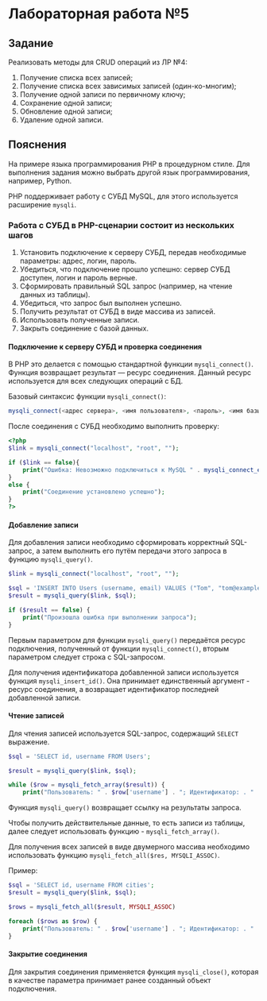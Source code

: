 # Лабораторная работа №5

## Задание

Реализовать методы для CRUD операций из ЛР №4:

1. Получение списка всех записей;
2. Получение списка всех зависимых записей (один-ко-многим);
3. Получение одной записи по первичному ключу;
4. Сохранение одной записи;
5. Обновление одной записи;
6. Удаление одной записи.

## Пояснения

На примере языка программирования PHP в процедурном стиле. Для выполнения задания можно выбрать другой язык программирования, например, Python.

PHP поддерживает работу с СУБД MySQL, для этого используется расширение `mysqli`.

### Работа с СУБД в PHP-сценарии состоит из нескольких шагов

1. Установить подключение к серверу СУБД, передав необходимые параметры: адрес, логин, пароль.
2. Убедиться, что подключение прошло успешно: сервер СУБД доступен, логин и пароль верные.
3. Сформировать правильный SQL запрос (например, на чтение данных из таблицы).
4. Убедиться, что запрос был выполнен успешно.
5. Получить результат от СУБД в виде массива из записей.
6. Использовать полученные записи.
7. Закрыть соединение с базой данных.

#### Подключение к серверу СУБД и проверка соединения

В PHP это делается с помощью стандартной функции `mysqli_connect()`. Функция возвращает результат — ресурс соединения. Данный ресурс используется для всех следующих операций с БД.

Базовый синтаксис функции `mysqli_connect()`:

```php
mysqli_connect(<адрес сервера>, <имя пользователя>, <пароль>, <имя базы данных>);
```

После соединения с СУБД необходимо выполнить проверку:

```php
<?php
$link = mysqli_connect("localhost", "root", "");

if ($link == false){
    print("Ошибка: Невозможно подключиться к MySQL " . mysqli_connect_error());
}
else {
    print("Соединение установлено успешно");
}
?>
```

#### Добавление записи

Для добавления записи необходимо сформировать корректный SQL-запрос, а затем выполнить его путём передачи этого запроса в функцию `mysqli_query()`.

```php
$link = mysqli_connect("localhost", "root", "");

$sql = 'INSERT INTO Users (username, email) VALUES ("Tom", "tom@example.com")';
$result = mysqli_query($link, $sql);

if ($result == false) {
    print("Произошла ошибка при выполнении запроса");
}
```

Первым параметром для функции `mysqli_query()` передаётся ресурс подключения, полученный от функции `mysqli_connect()`, вторым параметром следует строка с SQL-запросом.

Для получения идентификатора добавленной записи используется функция `mysqli_insert_id()`. Она принимает единственный аргумент - ресурс соединения, а возвращает идентификатор последней добавленной записи.

#### Чтение записей

Для чтения записей используется SQL-запрос, содержащий `SELECT` выражение.

```php
$sql = 'SELECT id, username FROM Users';

$result = mysqli_query($link, $sql);

while ($row = mysqli_fetch_array($result)) {
    print("Пользователь: " . $row['username'] . "; Идентификатор: . " . $row['id'] . "<br>");
```

Функция `mysqli_query()` возвращает ссылку на результаты запроса.

Чтобы получить действительные данные, то есть записи из таблицы, далее следует использовать функцию - `mysqli_fetch_array()`.

Для получения всех записей в виде двумерного массива необходимо использовать функцию `mysqli_fetch_all($res, MYSQLI_ASSOC)`.

Пример:

```php
$sql = 'SELECT id, username FROM cities';
$result = mysqli_query($link, $sql);

$rows = mysqli_fetch_all($result, MYSQLI_ASSOC)

foreach ($rows as $row) {
    print("Пользователь: " . $row['username'] . "; Идентификатор: . " . $row['id'] . "<br>");
}
```

#### Закрытие соединения

Для закрытия соединения применяется функция `mysqli_close()`, которая в качестве параметра принимает ранее созданный объект подключения.
